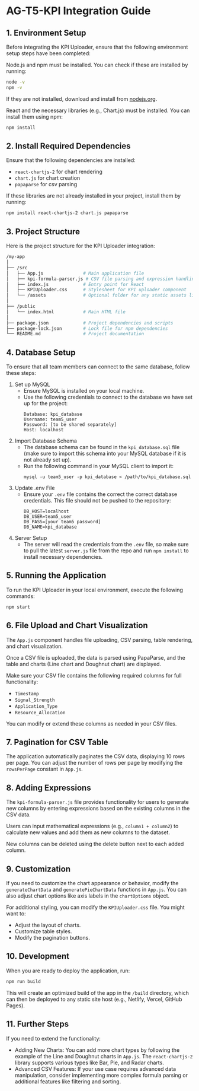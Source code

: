 # AG-T5-KPI Integration Guide

## 1. Environment Setup
Before integrating the KPI Uploader, ensure that the following environment setup steps have been completed:

Node.js and npm must be installed. You can check if these are installed by running:

```bash
node -v
npm -v
```
If they are not installed, download and install from [nodejs.org](https://nodejs.org/).

React and the necessary libraries (e.g., Chart.js) must be installed. You can install them using npm:

```bash
npm install
```

## 2. Install Required Dependencies
Ensure that the following dependencies are installed:

- `react-chartjs-2` for chart rendering
- `chart.js` for chart creation
- `papaparse` for csv parsing

If these libraries are not already installed in your project, install them by running:

```bash
npm install react-chartjs-2 chart.js papaparse
```

## 3. Project Structure
Here is the project structure for the KPI Uploader integration:

```bash
/my-app
│
├── /src
│   ├── App.js               # Main application file
│   ├── kpi-formula-parser.js # CSV file parsing and expression handling
│   ├── index.js             # Entry point for React
│   ├── KPIUploader.css      # Stylesheet for KPI uploader component
│   └── /assets              # Optional folder for any static assets like logos
│
├── /public
│   └── index.html           # Main HTML file
│
├── package.json             # Project dependencies and scripts
├── package-lock.json        # Lock file for npm dependencies
└── README.md                # Project documentation
```

## 4. Database Setup
To ensure that all team members can connect to the same database, follow these steps:
1. Set up MySQL
   - Ensure MySQL is installed on your local machine.
   - Use the following credentials to connect to the database we have set up for the project:
     ```
     Database: kpi_database
     Username: team5_user
     Password: [to be shared separately]
     Host: localhost
     ```
2. Import Database Schema
   - The database schema can be found in the `kpi_database.sql` file (make sure to import this schema into your MySQL database if it is not already set up).
   - Run the following command in your MySQL client to import it:
     ```
     mysql -u team5_user -p kpi_database < /path/to/kpi_database.sql
     ```
3. Update .env File
   - Ensure your `.env` file contains the correct the correct database credentials. This file should not be pushed to the repository:
     ```
     DB_HOST=localhost
     DB_USER=team5_user
     DB_PASS=[your team5 password]
     DB_NAME=kpi_database
     ```
4. Server Setup
   - The server will read the credentials from the `.env` file, so make sure to pull the latest `server.js` file from the repo and run `npm install` to install necessary dependencies.


## 5. Running the Application
To run the KPI Uploader in your local environment, execute the following commands:

```bash
npm start
```

## 6. File Upload and Chart Visualization
The `App.js` component handles file uploading, CSV parsing, table rendering, and chart visualization.

Once a CSV file is uploaded, the data is parsed using PapaParse, and the table and charts (Line chart and Doughnut chart) are displayed.

Make sure your CSV file contains the following required columns for full functionality:
- `Timestamp`
- `Signal_Strength`
- `Application_Type`
- `Resource_Allocation`
  
You can modify or extend these columns as needed in your CSV files.

## 7. Pagination for CSV Table
The application automatically paginates the CSV data, displaying 10 rows per page. You can adjust the number of rows per page by modifying the `rowsPerPage` constant in `App.js`.

## 8. Adding Expressions
The `kpi-formula-parser.js` file provides functionality for users to generate new columns by entering expressions based on the existing columns in the CSV data.

Users can input mathematical expressions (e.g., `column1 + column2`) to calculate new values and add them as new columns to the dataset.

New columns can be deleted using the delete button next to each added column.

## 9. Customization
If you need to customize the chart appearance or behavior, modify the `generateChartData` and `generatePieChartData` functions in `App.js`. You can also adjust chart options like axis labels in the `chartOptions` object.

For additional styling, you can modify the `KPIUploader.css` file. You might want to:
- Adjust the layout of charts.
- Customize table styles.
- Modify the pagination buttons.

## 10. Development
When you are ready to deploy the application, run:

```bash
npm run build
```

This will create an optimized build of the app in the `/build` directory, which can then be deployed to any static site host (e.g., Netlify, Vercel, GitHub Pages).


## 11. Further Steps
If you need to extend the functionality:
- Adding New Charts: You can add more chart types by following the example of the Line and Doughnut charts in `App.js`. The `react-chartjs-2` library supports various types like Bar, Pie, and Radar charts.
- Advanced CSV Features: If your use case requires advanced data manipulation, consider implementing more complex formula parsing or additional features like filtering and sorting.






